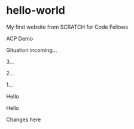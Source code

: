 # hello-world

My first website from SCRATCH for Code Fellows

ACP Demo

Gituation incoming...

3...

2...

1...

Hello

Hello

Changes here
